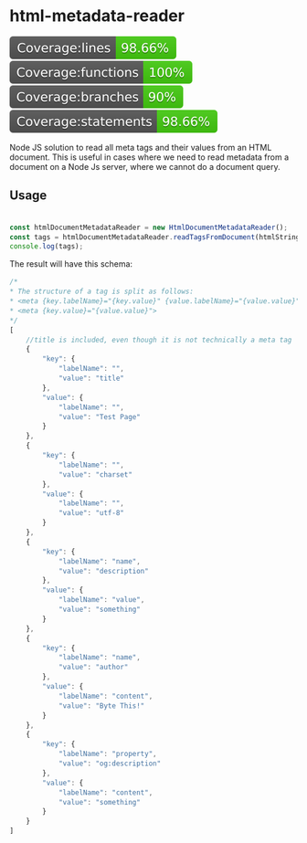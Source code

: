 # html-metadata-reader

![Coverage lines](./coverage/badge-lines.svg)
![Coverage functions](./coverage/badge-functions.svg)
![Coverage branches](./coverage/badge-branches.svg)
![Coverage statements](./coverage/badge-statements.svg)

Node JS solution to read all meta tags and their values from an HTML document. This is useful in cases where we need to read metadata from a document on a Node Js server, where we cannot do a document query.

## Usage
```javascript

const htmlDocumentMetadataReader = new HtmlDocumentMetadataReader();
const tags = htmlDocumentMetadataReader.readTagsFromDocument(htmlString);
console.log(tags);

```

The result will have this schema:
```javascript
/*
* The structure of a tag is split as follows:
* <meta {key.labelName}="{key.value}" {value.labelName}="{value.value}">
* <meta {key.value}="{value.value}">
*/
[
    //title is included, even though it is not technically a meta tag
    {
        "key": {
            "labelName": "",
            "value": "title"
        },
        "value": {
            "labelName": "",
            "value": "Test Page"
        }
    },
    {
        "key": {
            "labelName": "",
            "value": "charset"
        },
        "value": {
            "labelName": "",
            "value": "utf-8"
        }
    },
    {
        "key": {
            "labelName": "name",
            "value": "description"
        },
        "value": {
            "labelName": "value",
            "value": "something"
        }
    },
    {
        "key": {
            "labelName": "name",
            "value": "author"
        },
        "value": {
            "labelName": "content",
            "value": "Byte This!"
        }
    },
    {
        "key": {
            "labelName": "property",
            "value": "og:description"
        },
        "value": {
            "labelName": "content",
            "value": "something"
        }
    }
]
```